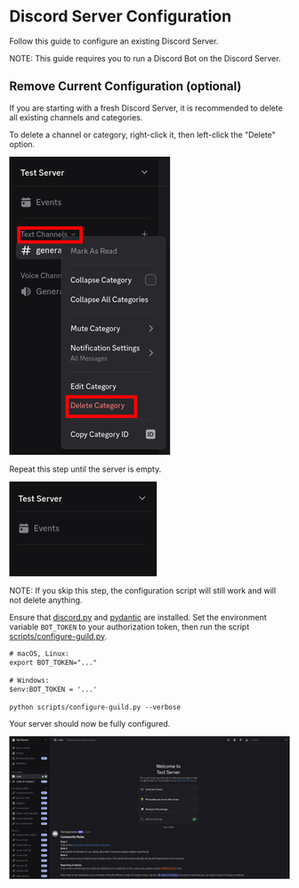 # Discord Server Configuration

Follow this guide to configure an existing Discord Server.

NOTE: This guide requires you to run a Discord Bot on the Discord Server.

## Remove Current Configuration (optional)

If you are starting with a fresh Discord Server, it is recommended to delete all existing channels
and categories.

To delete a channel or category, right-click it, then left-click the "Delete" option.

![Server: Delete Category](img/server-delete-category.png)

Repeat this step until the server is empty.

![Server: Empty Server](img/empty-server.png)

NOTE: If you skip this step, the configuration script will still work and will not delete anything.

Ensure that [discord.py](https://pypi.org/project/discord.py/) and [pydantic](https://pypi.org/project/pydantic) are installed.
Set the environment variable `BOT_TOKEN` to your authorization token,
then run the script [scripts/configure-guild.py](/scripts/configure-guild.py).

```shell
# macOS, Linux:
export BOT_TOKEN="..."

# Windows:
$env:BOT_TOKEN = '...'

python scripts/configure-guild.py --verbose
```

Your server should now be fully configured.

![Server: Full Configuration](img/server-full-configuration.png)

